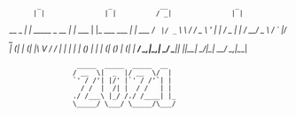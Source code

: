            _                 _            __                 _      
          | |               | |          / _|               | |     
  __ _  __| |_   _____ _ __ | |_    ___ | |_    ___ ___   __| | ___ 
 / _` |/ _` \ \ / / _ \ '_ \| __|  / _ \|  _|  / __/ _ \ / _` |/ _ \
| (_| | (_| |\ V /  __/ | | | |_  | (_) | |   | (_| (_) | (_| |  __/
 \__,_|\__,_| \_/ \___|_| |_|\__|  \___/|_|    \___\___/ \__,_|\___|
                                                                    
                                                                    
                     _____  _____  _____  __                        
                    / __  \|  _  |/ __  \/  |                       
                    `' / /'| |/' |`' / /'`| |                       
                      / /  |  /| |  / /   | |                       
                    ./ /___\ |_/ /./ /____| |_                      
                    \_____/ \___/ \_____/\___/                      
                                                   